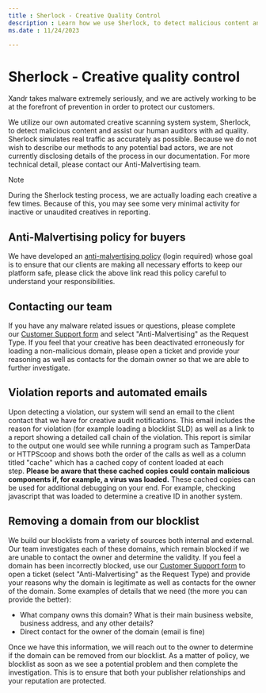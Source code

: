 ```yaml
---
title : Sherlock - Creative Quality Control
description : Learn how we use Sherlock, to detect malicious content and assist our human auditors with ad quality. 
ms.date : 11/24/2023

---
```



# Sherlock - Creative quality control

Xandr takes malware extremely seriously, and we
are actively working to be at the forefront of prevention in order to
protect our customers.

We utilize our own automated creative scanning system system, Sherlock,
to detect malicious content and assist our human auditors with ad
quality. Sherlock simulates real traffic as accurately as possible.
Because we do not wish to describe our methods to any potential bad
actors, we are not currently disclosing details of the process in our
documentation. For more technical detail, please contact our
Anti-Malvertising team.

> [!NOTE]
> During the Sherlock testing process, we are actually loading each creative a few times. Because of this, you may see some very minimal activity for inactive or unaudited creatives in reporting.

## Anti-Malvertising policy for buyers

We have developed an [anti-malvertising policy](https://microsoftapc.sharepoint.com/teams/XandrServicePolicies/SitePages/Malware-Policy.aspx) (login required) whose goal is to ensure that our clients are making all necessary efforts to keep our platform safe, please click the above link read this policy careful to understand your responsibilities.

## Contacting our team

If you have any malware related issues or questions, please complete
our [Customer Support form](https://help.xandr.com/s/login/) and select "Anti-Malvertising" as the Request Type. If you feel that your creative has been deactivated erroneously for loading a non-malicious domain, please open a ticket and provide your reasoning as well as contacts for the domain owner so that we are able to further investigate.

## Violation reports and automated emails

Upon detecting a violation, our system will send an email to the client
contact that we have for creative audit notifications. This email
includes the reason for violation (for example loading a blocklist SLD)
as well as a link to a report showing a detailed call chain of the
violation. This report is similar to the output one would see while
running a program such as TamperData or HTTPScoop and shows both the
order of the calls as well as a column titled "cache" which has a cached
copy of content loaded at each step. **Please be aware that these cached
copies could contain malicious components if, for example, a virus was
loaded.** These cached copies can be used for additional debugging on
your end. For example, checking javascript that was loaded to determine
a creative ID in another system.

## Removing a domain from our blocklist

We build our blocklists from a variety of sources both internal and
external. Our team investigates each of these domains, which remain
blocked if we are unable to contact the owner and determine the
validity. If you feel a domain has been incorrectly blocked, use
our [Customer Support form](https://help.xandr.com/s/login/) to open a ticket (select "Anti-Malvertising" as the
Request Type) and provide your reasons why the domain is legitimate as
well as contacts for the owner of the domain. Some examples of details
that we need (the more you can provide the better):

- What company owns this domain? What is their main business website,
  business address, and any other details?
- Direct contact for the owner of the domain (email is fine)

Once we have this information, we will reach out to the owner to
determine if the domain can be removed from our blocklist. As a matter
of policy, we blocklist as soon as we see a potential problem and then
complete the investigation. This is to ensure that both your publisher
relationships and your reputation are protected.
